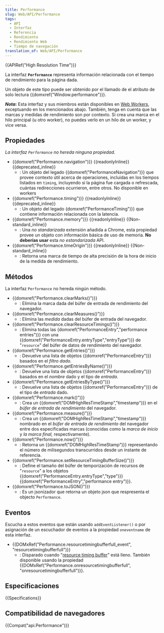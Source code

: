 ```yaml
---
title: Performance
slug: Web/API/Performance
tags:
  - API
  - Interfaz
  - Referencia
  - Rendimiento
  - Rendimiento Web
  - Tiempo de navegación
translation_of: Web/API/Performance
---
```


{{APIRef("High Resolution Time")}}

La interfaz **`Performance`** representa información relacionada con el tiempo de rendimiento para la página dada.

Un objeto de este tipo puede ser obtenido por el llamado de el atributo de solo lectura {{domxref("Window.performance")}}.

**_Nota_:** Esta interfaz y sus miembros están disponibles en [Web Workers](/es/docs/Web/API/Web_Workers_API), exceptuando en los mencionados abajo. También, tenga en cuenta que las marcas y medidas de rendimiento son por contexto. Si crea una marca en el hilo principal (u otro worker), no puedes verlo en un hilo de un worker, y vice versa.

## Propiedades

_La interfaz `Performance` no hereda ninguna propiedad._

- {{domxref("Performance.navigation")}} {{readonlyInline}} {{deprecated_inline}}
  - : Un objeto del legado {{domxref("PerformanceNavigation")}} que provee contexto útil acerca de operaciones, incluidas en los tiempos listados en `timing`, incluyendo si la página fue cargada o refrescada, cuántas redirecciones ocurrieron, entre otros. No disponible en workers
- {{domxref("Performance.timing")}} {{readonlyInline}} {{deprecated_inline}}
  - : Un objeto del legado {domxref("PerformanceTiming")}} que contiene información relacionada con la latencia.
- {{domxref("Performance.memory")}} {{readonlyInline}} {{Non-standard_inline}}
  - : Una _no standarizada_ extensión añadida a Chrome, esta propiedad provee un objeto con información básica de uso de memoria. **No deberías usar** esta _no estandarizada_ API.
- {{domxref("Performance.timeOrigin")}} {{readonlyInline}} {{Non-standard_inline}}
  - : Retorna una marca de tiempo de alta precisión de la hora de inicio de la medida de rendimiento.

## Métodos

La interfaz `Performance` no hereda ningún método.

- {{domxref("Performance.clearMarks()")}}
  - : Elimina la marca dada del búfer de entrada de rendimiento del navegador.
- {{domxref("Performance.clearMeasures()")}}
  - : Elimina las _medida_ dadas del búfer de entrada del navegador.
- {{domxref("Performance.clearResourceTimings()")}}
  - : Elimina todas las {domxref("PerformanceEntry","performance entries")}} con una {{domxref("PerformanceEntry.entryType","entryType")}} de "`resource`" del búfer de datos de rendimiento del navegador.
- {{domxref("Performance.getEntries()")}}
  - : Devuelve una lista de objetos {{domxref("PerformanceEntry")}} basados en el _filtro dado._
- {{domxref("Performance.getEntriesByName()")}}
  - : Devuelve una lista de objetos {{domxref("PerformanceEntry")}} basados en el _nombre_ dado y el tipo de _entrada_.
- {{domxref("Performance.getEntriesByType()")}}
  - : Devuelve una lista de objetos {{domxref("PerformanceEntry")}} de el tipo de _entrada_ dado.
- {{domxref("Performance.mark()")}}
  - : Crea un {{domxref("DOMHighResTimeStamp","timestamp")}} en el _búfer de entrada de rendimiento_ del navegador.
- {{domxref("Performance.measure()")}}
  - : Crea un {{domxref("DOMHighResTimeStamp","timestamp")}} nombrado en el _búfer de entrada de rendimiento_ del navegador entre dos especificadas marcas (conocidas como la _marca de inicio_ y _la marca final,_ respectivamente).
- {{domxref("Performance.now()")}}
  - : Retorna un {{domxref("DOMHighResTimeStamp")}} representando el número de milisegundos transcurridos desde un instante de referencia.
- {{domxref("Performance.setResourceTimingBufferSize()")}}
  - : Define el tamaño del búfer de temporización de recursos de "`resource`" a los objetos {{domxref("PerformanceEntry.entryType","type")}} {{domxref("PerformanceEntry","performance entry")}}.
- {{domxref("Performance.toJSON()")}}
  - : Es un jsonizador que retorna un objeto json que respresenta el objecto `Performance`.

## Eventos

Escucha a estos eventos que están usando `addEventListener()` o por asignación de un escuchador de eventos a la propiedad `oneventname` de esta interfaz.

- {{DOMxRef("Performance.resourcetimingbufferfull_event", "resourcetimingbufferfull")}}
  - : Disparado cuando "[resource timing buffer](/es/docs/Web/API/Performance/setResourceTimingBufferSize)" está lleno.
    También disponible usando la propiedad {{DOMxRef("Performance.onresourcetimingbufferfull", "onresourcetimingbufferfull")}}.

## Especificaciones

{{Specifications}}

## Compatibilidad de navegadores

{{Compat("api.Performance")}}
